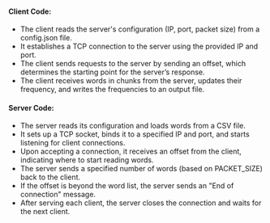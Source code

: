 #### Client Code:

- The client reads the server's configuration (IP, port, packet size) from a config.json file.
- It establishes a TCP connection to the server using the provided IP and port.
- The client sends requests to the server by sending an offset, which determines the starting point for the server’s response.
- The client receives words in chunks from the server, updates their frequency, and writes the frequencies to an output file.

#### Server Code:

- The server reads its configuration and loads words from a CSV file.
- It sets up a TCP socket, binds it to a specified IP and port, and starts listening for client connections.
- Upon accepting a connection, it receives an offset from the client, indicating where to start reading words.
- The server sends a specified number of words (based on PACKET_SIZE) back to the client.
- If the offset is beyond the word list, the server sends an "End of connection" message.
- After serving each client, the server closes the connection and waits for the next client.
